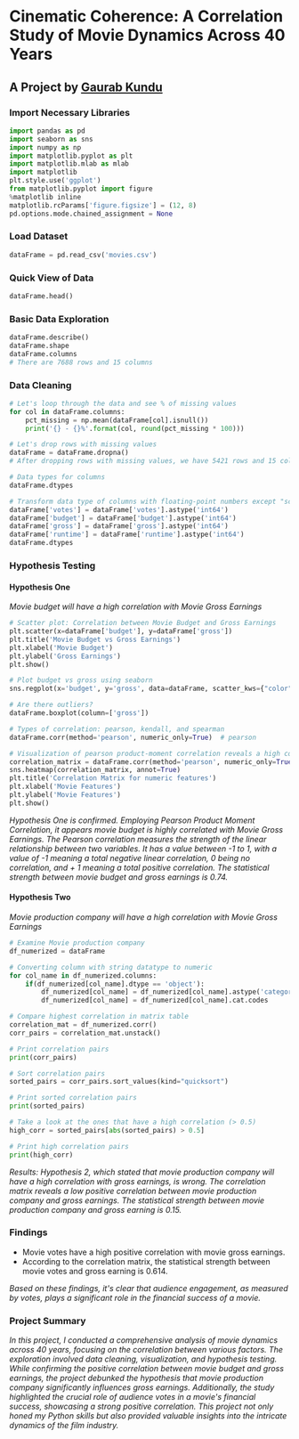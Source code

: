 # Cinematic Coherence: A Correlation Study of Movie Dynamics Across 40 Years

## A Project by [Gaurab Kundu](https://www.linkedin.com/in/gaurab-kundu/)

### Import Necessary Libraries
```python
import pandas as pd
import seaborn as sns
import numpy as np
import matplotlib.pyplot as plt
import matplotlib.mlab as mlab
import matplotlib
plt.style.use('ggplot')
from matplotlib.pyplot import figure
%matplotlib inline
matplotlib.rcParams['figure.figsize'] = (12, 8)
pd.options.mode.chained_assignment = None
```

### Load Dataset
```python
dataFrame = pd.read_csv('movies.csv')
```

### Quick View of Data
```python
dataFrame.head()
```

### Basic Data Exploration
```python
dataFrame.describe()
dataFrame.shape
dataFrame.columns
# There are 7688 rows and 15 columns
```

### Data Cleaning
```python
# Let's loop through the data and see % of missing values
for col in dataFrame.columns:
    pct_missing = np.mean(dataFrame[col].isnull())
    print('{} - {}%'.format(col, round(pct_missing * 100)))

# Let's drop rows with missing values
dataFrame = dataFrame.dropna()
# After dropping rows with missing values, we have 5421 rows and 15 columns

# Data types for columns
dataFrame.dtypes

# Transform data type of columns with floating-point numbers except "score"
dataFrame['votes'] = dataFrame['votes'].astype('int64')
dataFrame['budget'] = dataFrame['budget'].astype('int64')
dataFrame['gross'] = dataFrame['gross'].astype('int64')
dataFrame['runtime'] = dataFrame['runtime'].astype('int64')
dataFrame.dtypes
```

### Hypothesis Testing

#### Hypothesis One
*Movie budget will have a high correlation with Movie Gross Earnings*
```python
# Scatter plot: Correlation between Movie Budget and Gross Earnings 
plt.scatter(x=dataFrame['budget'], y=dataFrame['gross'])
plt.title('Movie Budget vs Gross Earnings')
plt.xlabel('Movie Budget')
plt.ylabel('Gross Earnings')
plt.show()

# Plot budget vs gross using seaborn
sns.regplot(x='budget', y='gross', data=dataFrame, scatter_kws={"color": "blue"}, line_kws={"color": "black"})

# Are there outliers?
dataFrame.boxplot(column=['gross'])

# Types of correlation: pearson, kendall, and spearman
dataFrame.corr(method='pearson', numeric_only=True)  # pearson

# Visualization of pearson product-moment correlation reveals a high correlation between movie budget and gross earnings
correlation_matrix = dataFrame.corr(method='pearson', numeric_only=True)
sns.heatmap(correlation_matrix, annot=True)
plt.title('Correlation Matrix for numeric features')
plt.xlabel('Movie Features')
plt.ylabel('Movie Features')
plt.show()
```
*Hypothesis One is confirmed. Employing Pearson Product Moment Correlation, it appears movie budget is highly correlated with Movie Gross Earnings. The Pearson correlation measures the strength of the linear relationship between two variables. It has a value between -1 to 1, with a value of -1 meaning a total negative linear correlation, 0 being no correlation, and + 1 meaning a total positive correlation. The statistical strength between movie budget and gross earnings is 0.74.*

#### Hypothesis Two
*Movie production company will have a high correlation with Movie Gross Earnings*
```python
# Examine Movie production company
df_numerized = dataFrame

# Converting column with string datatype to numeric
for col_name in df_numerized.columns:
    if(df_numerized[col_name].dtype == 'object'):
        df_numerized[col_name] = df_numerized[col_name].astype('category')
        df_numerized[col_name] = df_numerized[col_name].cat.codes

# Compare highest correlation in matrix table
correlation_mat = df_numerized.corr()
corr_pairs = correlation_mat.unstack()

# Print correlation pairs
print(corr_pairs)

# Sort correlation pairs
sorted_pairs = corr_pairs.sort_values(kind="quicksort")

# Print sorted correlation pairs
print(sorted_pairs)

# Take a look at the ones that have a high correlation (> 0.5)
high_corr = sorted_pairs[abs(sorted_pairs) > 0.5]

# Print high correlation pairs
print(high_corr)
```
*Results: Hypothesis 2, which stated that movie production company will have a high correlation with gross earnings, is wrong. The correlation matrix reveals a low positive correlation between movie production company and gross earnings. The statistical strength between movie production company and gross earning is 0.15.*

### Findings
- Movie votes have a high positive correlation with movie gross earnings.
- According to the correlation matrix, the statistical strength between movie votes and gross earning is 0.614.

*Based on these findings, it's clear that audience engagement, as measured by votes, plays a significant role in the financial success of a movie.*

### Project Summary
*In this project, I conducted a comprehensive analysis of movie dynamics across 40 years, focusing on the correlation between various factors. The exploration involved data cleaning, visualization, and hypothesis testing. While confirming the positive correlation between movie budget and gross earnings, the project debunked the hypothesis that movie production company significantly influences gross earnings. Additionally, the study highlighted the crucial role of audience votes in a movie's financial success, showcasing a strong positive correlation. This project not only honed my Python skills but also provided valuable insights into the intricate dynamics of the film industry.*
